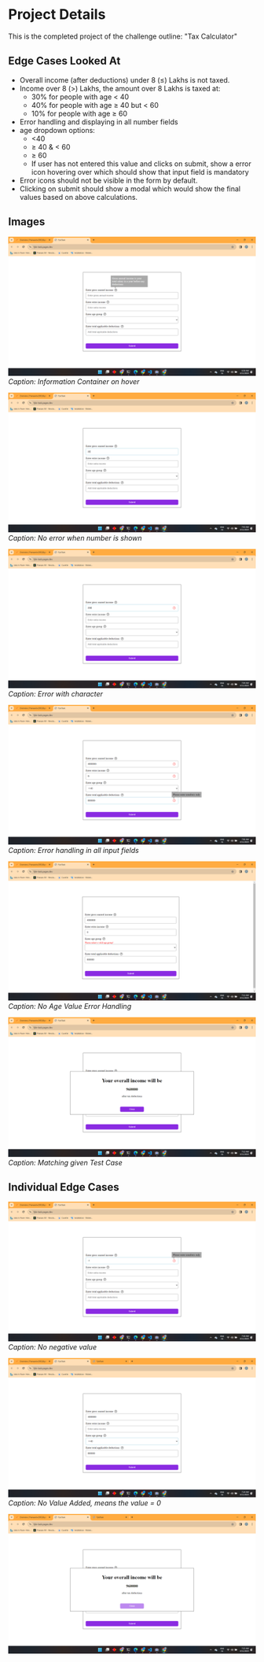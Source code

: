 # Project Details

This is the completed project of the challenge outline: "Tax Calculator"

## Edge Cases Looked At

- Overall income (after deductions) under 8 (≤) Lakhs is not taxed.
- Income over 8 (>) Lakhs, the amount over 8 Lakhs is taxed at:
  - 30% for people with age < 40
  - 40% for people with age ≥ 40 but < 60
  - 10% for people with age ≥ 60
- Error handling and displaying in all number fields
- age dropdown options:
  - <40
  - ≥ 40 & < 60
  - ≥ 60
  - If user has not entered this value and clicks on submit, show a error icon hovering over which should show that input field is mandatory
- Error icons should not be visible in the form by default.
- Clicking on submit should show a modal which would show the final values based on above calculations.

## Images

![Information Container on hover](./images/informationContainer.png)
*Caption: Information Container on hover*

![No error when number is shown](./images/noErrorWithOnlyNumbers.png)
*Caption: No error when number is shown*

![Error with character](./images//errorWithCharacter.png)
*Caption: Error with character*

![Error handling in all input fields](./images/allInputError.png)
*Caption: Error handling in all input fields*

![No Age Value Error Handling](./images/noAgeValue.png)
*Caption: No Age Value Error Handling*

![Matching given Test Case](./images/result.png)
*Caption: Matching given Test Case*

## Individual Edge Cases

![No negative value](./images/noNegativeValue.png)
*Caption: No negative value*

![No Value Added, means the value = 0](./images/noValueAdded.png)
*Caption: No Value Added, means the value = 0*

![Result of no value added](./images/noValueResult.png)
